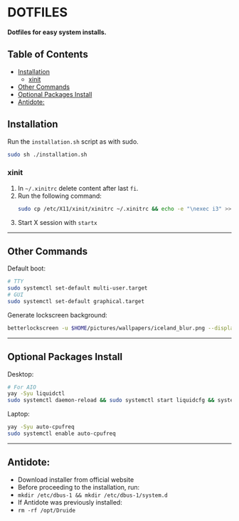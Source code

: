 # DOTFILES <!-- omit from toc -->

**Dotfiles for easy system installs.**

## Table of Contents <!-- omit from toc -->

- [Installation](#installation)
    - [xinit](#xinit)
- [Other Commands](#other-commands)
- [Optional Packages Install](#optional-packages-install)
- [Antidote:](#antidote)

## Installation

Run the `installation.sh` script as with sudo.

```bash
sudo sh ./installation.sh
```

### xinit

1. In `~/.xinitrc` delete content after last `fi`.
2. Run the following command:
    ```bash
    sudo cp /etc/X11/xinit/xinitrc ~/.xinitrc && echo -e "\nexec i3" >> ~/.xinitrc
    ```
3. Start X session with `startx`

---

## Other Commands

Default boot:

```bash
# TTY
sudo systemctl set-default multi-user.target
# GUI
sudo systemctl set-default graphical.target
```

Generate lockscreen background:

```bash
betterlockscreen -u $HOME/pictures/wallpapers/iceland_blur.png --display 1
```

---

## Optional Packages Install

Desktop:

```bash
# For AIO
yay -Syu liquidctl
sudo systemctl daemon-reload && sudo systemctl start liquidcfg && systemctl enable liquidcfg
```

Laptop:

```bash
yay -Syu auto-cpufreq
sudo systemctl enable auto-cpufreq
```

---

## Antidote:

-   Download installer from official website
-   Before proceeding to the installation, run:
-   `mkdir /etc/dbus-1 && mkdir /etc/dbus-1/system.d`
-   If Antidote was previously installed:
-   `rm -rf /opt/Druide`
